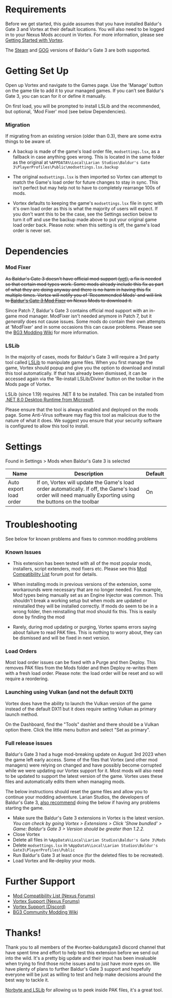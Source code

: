 # Requirements

Before we get started, this guide assumes that you have installed Baldur's Gate 3 and Vortex at their default locations. You will also need to be logged in to your Nexus Mods account in Vortex. For more information, please see [Getting Started with Vortex](/en/vortex/users/getting-started).

The [Steam](https://store.steampowered.com/agecheck/app/1086940/) and [GOG](https://www.gog.com/en/game/baldurs_gate_iii) versions of Baldur's Gate 3 are both supported.



# Getting Set Up

Open up Vortex and navigate to the Games page. Use the 'Manage' button on the game tile to add it to your managed games. If you can’t see Baldur's Gate 3, you can scan for it or define it manually.

On first load, you will be prompted to install LSLib and the recommended, but optional, 'Mod Fixer' mod (see below Dependencies). 

### Migration

If migrating from an existing version (older than 0.3), there are some extra things to be aware of.

* A backup is made of the game's load order file, `modsettings.lsx`, as a fallback in case anything goes wrong. This is located in the same folder as the original at `%APPDATA%\Local\Larian Studios\Baldur's Gate 3\PlayerProfiles\Public\modsettings.lsx.backup`

* The original `modsettings.lsx` is then imported so Vortex can attempt to match the Game's load order for future changes to stay in sync. This isn't perfect but may help not to have to completely rearrange 100s of mods.

* Vortex defaults to keeping the game's `modsettings.lsx` file in sync with it's own load order as this is what the majority of users will expect. If you don't want this to be the case, see the Settings section below to turn it off and use the backup made above to put your original game load order back. Please note: when this setting is off, the game's load order is never set.

# Dependencies

### Mod Fixer

~~As Baldur's Gate 3 doesn't have official mod support ([yet](https://larian.com/support/faqs/mod-information_77)), a fix is needed so that certain mod types work. Some mods already include this fix as part of what they are doing anyway and there is no harm in having this fix multiple times. Vortex will notify you of 'Recommended Mods' and will link to [Baldur's Gate 3 Mod Fixer](https://www.nexusmods.com/baldursgate3/mods/141?tab=description) on Nexus Mods to download it.~~

Since Patch 7, Baldur's Gate 3 contains official mod support with an in-game mod manager. ModFixer isn't needed anymore in Patch 7, but it _generally_ does not cause issues. Some mods do contain their own attempts at 'ModFixer' and in some occasions this can cause problems. Please see the [BG3 Modding Wiki](https://wiki.bg3.community/en/Tutorials/patch7-troubleshooting) for more information. 

### LSLib

In the majority of cases, mods for Baldur's Gate 3 will require a 3rd party tool called [LSLib](https://github.com/Norbyte/lslib) to manipulate game files. When you first manage the game, Vortex should popup and give you the option to download and install this tool automatically. If that has already been dismissed, it can be accessed again via the 'Re-install LSLib/Divine' button on the toolbar in the Mods page of Vortex.

LSLib (since 1.19) requires .NET 8 to be installed. This can be installed from [.NET 8.0 Desktop Runtime from Microsoft](https://dotnet.microsoft.com/en-us/download/dotnet/thank-you/runtime-desktop-8.0.3-windows-x64-installer).

Please ensure that the tool is always enabled and deployed on the mods page. Some Anti-Virus software may flag this tool as malicious due to the nature of what it does. We suggest you ensure that your security software is configured to allow this tool to install.

# Settings

Found in Settings > Mods when Baldur's Gate 3 is selected

| Name    | Description | Default |
| -------- | ------- | ------- |
| Auto export load order  | If on, Vortex will update the Game's load order automatically. If off, the Game's load order will need manually Exporting using the buttons on the toolbar | On |

# Troubleshooting

See below for known problems and fixes to common modding problems

### Known Issues

* This extension has been tested with all of the most popular mods, installers, script extenders, mod fixers etc. Please see this [Mod Compatibility List](https://forums.nexusmods.com/index.php?/topic/13287213-baldurs-gate-3-mod-compatibility-megathread/) forum post for details. 

* When installing mods in previous versions of the extension, some workarounds were necessary that are no longer needed. Fox example, Mod types being manually set as an Engine Injector was common. This shouldn't break a working setup but when mods are updated or reinstalled they will be installed correctly. If mods do seem to be in a wrong folder, then reinstalling that mod should fix this. This is easily done by finding the mod

* Rarely, during mod updating or purging, Vortex spams errors saying about failure to read PAK files. This is nothing to worry about, they can be dismissed and will be fixed in next version.

### Load Orders

Most load order issues can be fixed with a Purge and then Deploy. This removes PAK files from the Mods folder and then Deploy re-writes them with a fresh load order. Please note: the load order will be reset and so will require a reordering.

### Launching using Vulkan (and not the default DX11)

Vortex does have the ability to launch the Vulkan version of the game instead of the default DX11 but it does require setting Vulkan as primary launch method.

On the Dashboard, find the "Tools" dashlet and there should be a Vulkan option there. Click the little menu button and select "Set as primary".

### Full release issues

Baldur's Gate 3 had a huge mod-breaking update on August 3rd 2023 when the game left early access. Some of the files that Vortex (and other mod managers) were relying on changed and have possibly become corrupted while we were updating our Vortex support for it. Most mods will also need to be updated to support the latest version of the game. Vortex uses these files and automatically edits them when managing mods.

The below instructions should reset the game files and allow you to continue your modding adventure. Larian Studios, the developers of Baldur's Gate 3, [also recommend](https://larian.com/support/faqs/mod-information_77) doing the below if having any problems starting the game.

* Make sure the Baldur's Gate 3 extensions in Vortex is the latest version. 
*You can check by going Vortex > Extensions > Click 'Show bundled' > Game: Baldur's Gate 3 > Version should be greater than 1.2.2.* 
* Close Vortex
* Delete all files in `%AppData%\Local\Larian Studios\Baldur's Gate 3\Mods`
* Delete `modsettings.lsx` in `%AppData%\Local\Larian Studios\Baldur's Gate3\PlayerProfiles\Public`
* Run Baldur's Gate 3 at least once (for the deleted files to be recreated).
* Load Vortex and Re-deploy your mods.

# Further Support

* [Mod Compatibility List (Nexus Forums) ](https://forums.nexusmods.com/index.php?/topic/13287213-baldurs-gate-3-mod-compatibility-megathread/)
* [Vortex Support (Nexus Forums) ](https://forums.nexusmods.com/index.php?/forum/4306-vortex-support/)
* [Vortex Support (Discord)](https://discord.com/channels/215154001799413770/408252140533055499)
* [BG3 Community Modding Wiki](https://wiki.bg3.community/en/Tutorials/patch7-troubleshooting )

# Thanks!

Thank you to all members of the #vortex-baldursgate3 discord channel that have spent time and effort to help test this extension before we send out into the wild. It's a pretty big update and their input has been invaluable when trying to find those niche issues and to just have more eyes on. We have plenty of plans to further Baldur's Gate 3 support and hopefully everyone will be just as willing to test and help make decisions around the best way to tackle it.

[Norbyte and LSLib](https://github.com/Norbyte/lslib) for allowing us to peek inside PAK files, it's a great tool.